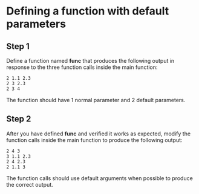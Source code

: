 # Defining a function with default parameters

## Step 1
Define a function named **func** that produces the following output in response to the three function calls inside the main function:
```
2 1.1 2.3
2 3 2.3
2 3 4
```
The function should have 1 normal parameter and 2 default parameters.

## Step 2
After you have defined **func** and verified it works as expected, modify the function calls inside the main function to produce the following output:
```
2 4 3  
3 1.1 2.3
2 4 2.3
2 1.1 3
```
The function calls should use default arguments when possible to produce the correct output.